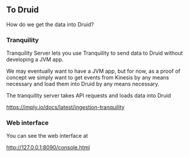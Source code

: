 ## To Druid

How do we get the data into Druid?

### Tranquility

Tranquility Server lets you use Tranquility to send data to Druid without developing a JVM app.

We may eventually want to have a JVM app, but for now, as a proof of concept we simply want to
get events from Kinesis by any means necessary and load them into Druid by any means necessary.

The tranquility server takes API requests and loads data into Druid

https://imply.io/docs/latest/ingestion-tranquility

### Web interface

You can see the web interface at

http://127.0.0.1:8090/console.html
